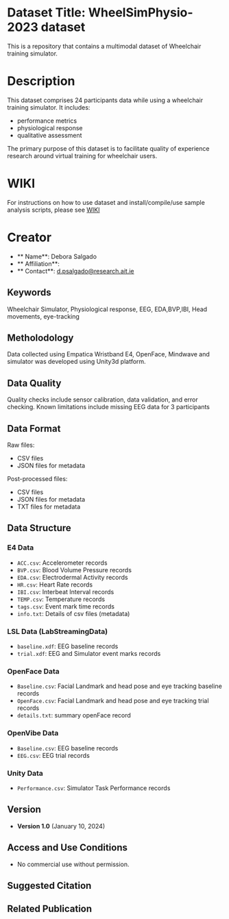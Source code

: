 # Dataset Title: WheelSimPhysio‐2023 dataset

This is a repository that contains a multimodal dataset of Wheelchair training simulator.

# Description
This dataset comprises 24 participants data while using a wheelchair training simulator. It includes:
* performance metrics
* physiological response
* qualitative assessment

The primary purpose of this dataset is to facilitate quality of experience research around virtual training for wheelchair users.

# WIKI
For instructions on how to use dataset and install/compile/use sample analysis scripts, please see [WIKI](https://github.com/deborasal/wheelchair-simulator/wiki/WheelSimPhysio%E2%80%902023/)

# Creator
- ** Name**: Debora Salgado
- ** Affiliation**:
- ** Contact**: d.psalgado@research.ait.ie

## Keywords
Wheelchair Simulator, Physiological response, EEG, EDA,BVP,IBI, Head movements, eye-tracking

## Metholodology
Data collected using Empatica Wristband E4, OpenFace, Mindwave and simulator was developed using Unity3d platform.

## Data Quality
Quality checks include sensor calibration, data validation, and error checking. Known limitations include missing EEG data for 3 participants

## Data Format
Raw files:
- CSV files
- JSON files for metadata
  
Post-processed files:
-  CSV files
-  JSON files for metadata
-  TXT files for metadata

## Data Structure
### E4 Data 
- `ACC.csv`: Accelerometer records
- `BVP.csv`: Blood Volume Pressure records
- `EDA.csv`: Electrodermal Activity records
- `HR.csv`: Heart Rate records
- `IBI.csv`: Interbeat Interval records
- `TEMP.csv`: Temperature records
- `tags.csv`: Event mark time records
- `info.txt`: Details of csv files (metadata)
### LSL Data (LabStreamingData)
- `baseline.xdf`: EEG baseline records 
- `trial.xdf`: EEG and Simulator event marks records
### OpenFace Data 
- `Baseline.csv`: Facial Landmark and head pose and eye tracking baseline records
- `OpenFace.csv`: Facial Landmark and head pose and eye tracking trial records
- `details.txt`: summary openFace record
### OpenVibe Data 
- `Baseline.csv`: EEG baseline records
- `EEG.csv`: EEG trial records
### Unity Data 
- `Performance.csv`: Simulator Task Performance records





## Version
- **Version 1.0** (January 10, 2024)

## Access and Use Conditions
- No commercial use without permission.

## Suggested Citation

## Related Publication


